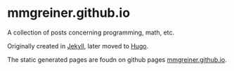 # mmgreiner.github.io

A collection of posts concerning programming, math, etc.

Originally created in [Jekyll](https://jekyllrb.com/), later moved to [Hugo](https://gohugo.io).

The static generated pages are foudn on github pages [mmgreiner.github.io](https://mmgreiner.github.io).

